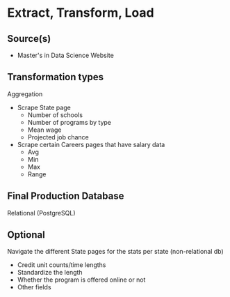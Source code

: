 # Extract, Transform, Load

## Source(s)
* Master's in Data Science Website

## Transformation types
Aggregation
* Scrape State page
  * Number of schools
  * Number of programs by type
  * Mean wage
  * Projected job chance
* Scrape certain Careers pages that have salary data
  * Avg
  * Min
  * Max
  * Range
## Final Production Database
Relational (PostgreSQL)


## Optional
Navigate the different State pages for the stats per state (non-relational db)
* Credit unit counts/time lengths
* Standardize the length
* Whether the program is offered online or not
* Other fields
